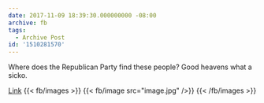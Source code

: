 ```yaml
---
date: 2017-11-09 18:39:30.000000000 -08:00
archive: fb
tags: 
  - Archive Post
id: '1510281570'
---
```


Where does the Republican Party find these people? Good heavens what a sicko.

[Link](http://www.washingtonexaminer.com/alabama-state-auditor-defends-roy-moore-against-sexual-allegations-invokes-mary-and-joseph/article/2640217)
{{< fb/images >}}
{{< fb/image src="image.jpg" />}}
{{< /fb/images >}}
